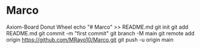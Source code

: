 # Marco
Axiom-Board Donut Wheel 
echo "# Marco" >> README.md
git init
git add README.md
git commit -m "first commit"
git branch -M main
git remote add origin https://github.com/MRayo10/Marco.git
git push -u origin main

